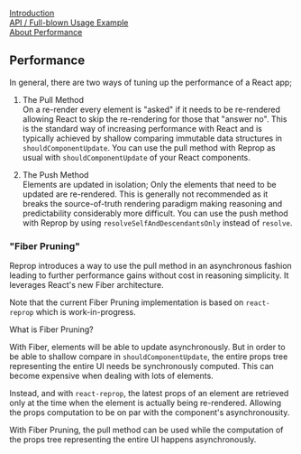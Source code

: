 <!---






    WARNING, READ THIS.
    This is a computed file. Do not edit.
    Edit `/docs/performance.template.md` instead.












    WARNING, READ THIS.
    This is a computed file. Do not edit.
    Edit `/docs/performance.template.md` instead.












    WARNING, READ THIS.
    This is a computed file. Do not edit.
    Edit `/docs/performance.template.md` instead.












    WARNING, READ THIS.
    This is a computed file. Do not edit.
    Edit `/docs/performance.template.md` instead.












    WARNING, READ THIS.
    This is a computed file. Do not edit.
    Edit `/docs/performance.template.md` instead.






-->
[Introduction](/../../)<br/>
[API / Full-blown Usage Example](/docs/usage_example.md)<br/>
[About Performance](/docs/performance.md)

## Performance

In general, there are two ways of tuning up the performance of a React app;

1. The Pull Method
   <br/>
   On a re-render every element is "asked" if it needs to be re-rendered allowing React to skip the re-rendering for those that "answer no".
   This is the standard way of increasing performance with React and is typically achieved by shallow comparing immutable data structures in `shouldComponentUpdate`.
   You can use the pull method with Reprop as usual with `shouldComponentUpdate` of your React components.

2. The Push Method
   <br/>
   Elements are updated in isolation;
   Only the elements that need to be updated are re-rendered.
   This is generally not recommended as it breaks the source-of-truth rendering paradigm making reasoning and predictability considerably more difficult.
   You can use the push method with Reprop by using `resolveSelfAndDescendantsOnly` instead of `resolve`.


### "Fiber Pruning"

Reprop introduces a way to use the pull method in an asynchronous fashion leading to further performance gains without cost in reasoning simplicity.
It leverages React's new Fiber architecture.

Note that the current Fiber Pruning implementation is based on `react-reprop` which is work-in-progress.

What is Fiber Pruning?

With Fiber, elements will be able to update asynchronously.
But in order to be able to shallow compare in `shouldComponentUpdate`,
the entire props tree representing the entire UI needs be synchronously computed.
This can become expensive when dealing with lots of elements.

Instead, and with `react-reprop`, the latest props of an element are retrieved only at the time when the element is actually being re-rendered.
Allowing the props computation to be on par with the component's asynchronousity.

With Fiber Pruning, the pull method can be used while the computation of the props tree representing the entire UI happens asynchronously.

<!---






    WARNING, READ THIS.
    This is a computed file. Do not edit.
    Edit `/docs/performance.template.md` instead.












    WARNING, READ THIS.
    This is a computed file. Do not edit.
    Edit `/docs/performance.template.md` instead.












    WARNING, READ THIS.
    This is a computed file. Do not edit.
    Edit `/docs/performance.template.md` instead.












    WARNING, READ THIS.
    This is a computed file. Do not edit.
    Edit `/docs/performance.template.md` instead.












    WARNING, READ THIS.
    This is a computed file. Do not edit.
    Edit `/docs/performance.template.md` instead.






-->
